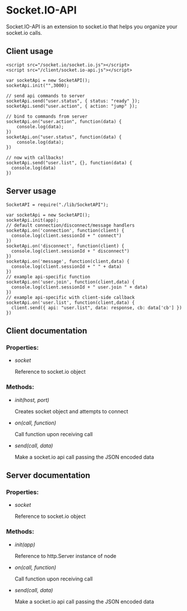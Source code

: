Socket.IO-API
=============

Socket.IO-API is an extension to socket.io that helps you organize your socket.io calls.

## Client usage

	<script src="/socket.io/socket.io.js"></script>
	<script src="/client/socket.io-api.js"></script>

	var socketApi = new SocketAPI();
	socketApi.init("",3000);
	
	// send api commands to server
	socketApi.send("user.status", { status: "ready" });
	socketApi.send("user.action", { action: "jump" });
	
	// bind to commands from server
	socketApi.on("user.action", function(data) {
		console.log(data);
	})
	socketApi.on("user.status", function(data) {
		console.log(data);
	})
	
	// now with callbacks!
	socketApi.send("user.list", {}, function(data) {
	  console.log(data)
	})
  

## Server usage

	SocketAPI = require("./lib/SocketAPI");
	
	var socketApi = new SocketAPI();
	socketApi.init(app);
	// default connection/disconnect/message handlers
	socketApi.on('connection', function(client) { 
	  console.log(client.sessionId + " connect")
	})
	socketApi.on('disconnect', function(client) {
	  console.log(client.sessionId + " disconnect")
	})
	socketApi.on('message', function(client,data) {
	  console.log(client.sessionId + " " + data)
	})
	// example api-specific function
	socketApi.on('user.join', function(client,data) {
	  console.log(client.sessionId + " user.join " + data)
	})
	// example api-specific with client-side callback
	socketApi.on('user.list', function(client,data) {
	  client.send({ api: "user.list", data: response, cb: data['cb'] })
	})

## Client documentation

### Properties:

- *socket*

	Reference to socket.io object

### Methods:

- *init(host, port)*

	Creates socket object and attempts to connect

- *on(call, function)*

	Call function upon receiving call

- *send(call, data)*

	Make a socket.io api call passing the JSON encoded data

## Server documentation

### Properties:

- *socket*

	Reference to socket.io object

### Methods:

- *init(app)*

	Reference to http.Server instance of node

- *on(call, function)*

	Call function upon receiving call

- *send(call, data)*

	Make a socket.io api call passing the JSON encoded data